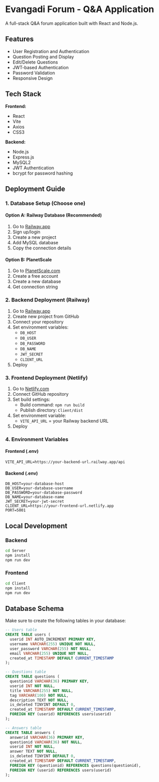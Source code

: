 # Evangadi Forum - Q&A Application

A full-stack Q&A forum application built with React and Node.js.

## Features

- User Registration and Authentication
- Question Posting and Display
- Edit/Delete Questions
- JWT-based Authentication
- Password Validation
- Responsive Design

## Tech Stack

**Frontend:**
- React
- Vite
- Axios
- CSS3

**Backend:**
- Node.js
- Express.js
- MySQL2
- JWT Authentication
- bcrypt for password hashing

## Deployment Guide

### 1. Database Setup (Choose one)

#### Option A: Railway Database (Recommended)
1. Go to [Railway.app](https://railway.app)
2. Sign up/login
3. Create a new project
4. Add MySQL database
5. Copy the connection details

#### Option B: PlanetScale
1. Go to [PlanetScale.com](https://planetscale.com)
2. Create a free account
3. Create a new database
4. Get connection string

### 2. Backend Deployment (Railway)

1. Go to [Railway.app](https://railway.app)
2. Create new project from GitHub
3. Connect your repository
4. Set environment variables:
   - `DB_HOST`
   - `DB_USER`
   - `DB_PASSWORD`
   - `DB_NAME`
   - `JWT_SECRET`
   - `CLIENT_URL`
5. Deploy

### 3. Frontend Deployment (Netlify)

1. Go to [Netlify.com](https://netlify.com)
2. Connect GitHub repository
3. Set build settings:
   - Build command: `npm run build`
   - Publish directory: `Client/dist`
4. Set environment variable:
   - `VITE_API_URL` = your Railway backend URL
5. Deploy

### 4. Environment Variables

#### Frontend (.env)
```
VITE_API_URL=https://your-backend-url.railway.app/api
```

#### Backend (.env)
```
DB_HOST=your-database-host
DB_USER=your-database-username
DB_PASSWORD=your-database-password
DB_NAME=your-database-name
JWT_SECRET=your-jwt-secret
CLIENT_URL=https://your-frontend-url.netlify.app
PORT=5001
```

## Local Development

### Backend
```bash
cd Server
npm install
npm run dev
```

### Frontend
```bash
cd Client
npm install
npm run dev
```

## Database Schema

Make sure to create the following tables in your database:

```sql
-- Users table
CREATE TABLE users (
  userid INT AUTO_INCREMENT PRIMARY KEY,
  username VARCHAR(255) UNIQUE NOT NULL,
  user_password VARCHAR(255) NOT NULL,
  email VARCHAR(255) UNIQUE NOT NULL,
  created_at TIMESTAMP DEFAULT CURRENT_TIMESTAMP
);

-- Questions table
CREATE TABLE questions (
  questionid VARCHAR(36) PRIMARY KEY,
  userid INT NOT NULL,
  title VARCHAR(255) NOT NULL,
  tag VARCHAR(100) NOT NULL,
  description TEXT NOT NULL,
  is_deleted TINYINT DEFAULT 0,
  created_at TIMESTAMP DEFAULT CURRENT_TIMESTAMP,
  FOREIGN KEY (userid) REFERENCES users(userid)
);

-- Answers table
CREATE TABLE answers (
  answerid VARCHAR(36) PRIMARY KEY,
  questionid VARCHAR(36) NOT NULL,
  userid INT NOT NULL,
  answer TEXT NOT NULL,
  is_deleted TINYINT DEFAULT 0,
  created_at TIMESTAMP DEFAULT CURRENT_TIMESTAMP,
  FOREIGN KEY (questionid) REFERENCES questions(questionid),
  FOREIGN KEY (userid) REFERENCES users(userid)
);
```
